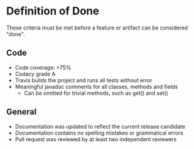 # Definition of Done
These criteria must be met before a feature or artifact can be considered "done".

## Code
- Code coverage: >75%
- Codacy grade A
- Travis builds the project and runs all tests without error
- Meaningful javadoc comments for all classes, methods and fields
  - Can be omitted for trivial methods, such as get() and set()

## General
- Documentation was updated to reflect the current release candidate
- Documentation contains no spelling mistakes or grammatical errors
- Pull request was reviewed by at least two independent reviewers
